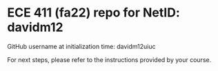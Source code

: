 # ECE 411 (fa22) repo for NetID: davidm12

GitHub username at initialization time: davidm12uiuc

For next steps, please refer to the instructions provided by your course.
